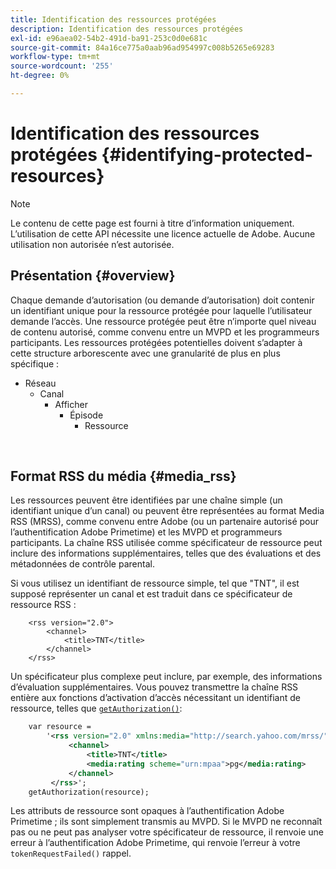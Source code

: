 ```yaml
---
title: Identification des ressources protégées
description: Identification des ressources protégées
exl-id: e96aea02-54b2-491d-ba91-253c0d0e681c
source-git-commit: 84a16ce775a0aab96ad954997c008b5265e69283
workflow-type: tm+mt
source-wordcount: '255'
ht-degree: 0%

---
```


# Identification des ressources protégées {#identifying-protected-resources}

>[!NOTE]
>
>Le contenu de cette page est fourni à titre d’information uniquement. L’utilisation de cette API nécessite une licence actuelle de Adobe. Aucune utilisation non autorisée n’est autorisée.

## Présentation {#overview}

Chaque demande d’autorisation (ou demande d’autorisation) doit contenir un identifiant unique pour la ressource protégée pour laquelle l’utilisateur demande l’accès. Une ressource protégée peut être n’importe quel niveau de contenu autorisé, comme convenu entre un MVPD et les programmeurs participants. Les ressources protégées potentielles doivent s’adapter à cette structure arborescente avec une granularité de plus en plus spécifique :

- Réseau
   - Canal
      - Afficher
         - Épisode
            - Ressource

</br>

## Format RSS du média {#media_rss}

Les ressources peuvent être identifiées par une chaîne simple (un identifiant unique d’un canal) ou peuvent être représentées au format Media RSS (MRSS), comme convenu entre Adobe (ou un partenaire autorisé pour l’authentification Adobe Primetime) et les MVPD et programmeurs participants. La chaîne RSS utilisée comme spécificateur de ressource peut inclure des informations supplémentaires, telles que des évaluations et des métadonnées de contrôle parental.


Si vous utilisez un identifiant de ressource simple, tel que &quot;TNT&quot;, il est supposé représenter un canal et est traduit dans ce spécificateur de ressource RSS :

```RSS
    <rss version="2.0"> 
        <channel>
            <title>TNT</title>
        </channel>
    </rss>
```


Un spécificateur plus complexe peut inclure, par exemple, des informations d’évaluation supplémentaires. Vous pouvez transmettre la chaîne RSS entière aux fonctions d’activation d’accès nécessitant un identifiant de ressource, telles que [`getAuthorization()`](/help/authentication/rest-api-reference.md):

```rss
    var resource = 
        '<rss version="2.0" xmlns:media="http://search.yahoo.com/mrss/"> 
             <channel>
                 <title>TNT</title>
                 <media:rating scheme="urn:mpaa">pg</media:rating>
             </channel>
         </rss>'; 
    getAuthorization(resource);
```

Les attributs de ressource sont opaques à l’authentification Adobe Primetime ; ils sont simplement transmis au MVPD. Si le MVPD ne reconnaît pas ou ne peut pas analyser votre spécificateur de ressource, il renvoie une erreur à l’authentification Adobe Primetime, qui renvoie l’erreur à votre `tokenRequestFailed()` rappel.

<!--
## Related Information {#related}

-  User Metadata
-  Preflight Authorization
-->
